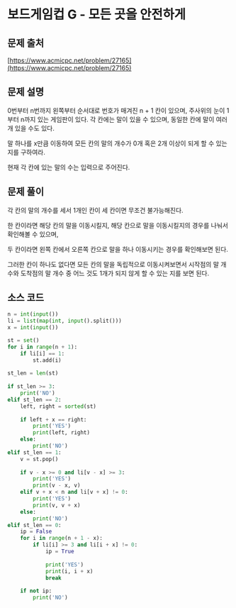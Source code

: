 # 보드게임컵 G - 모든 곳을 안전하게

## 문제 출처

[https://www.acmicpc.net/problem/27165](https://www.acmicpc.net/problem/27165)

## 문제 설명

0번부터 n번까지 왼쪽부터 순서대로 번호가 매겨진 n + 1 칸이 있으며, 주사위의 눈이 1부터 n까지 있는 게임판이 있다.  각 칸에는 말이 있을 수 있으며, 동일한 칸에 말이 여러 개 있을 수도 있다.

말 하나를 x만큼 이동하여 모든 칸의 말의 개수가 0개 혹은 2개 이상이 되게 할 수 있는지를 구하여라.

현재 각 칸에 있는 말의 수는 입력으로 주어진다.

## 문제 풀이

각 칸의 말의 개수를 세서 1개인 칸이 세 칸이면 무조건 불가능해진다.

한 칸이라면 해당 칸의 말을 이동시킬지, 해당 칸으로 말을 이동시킬지의 경우를 나눠서 확인해볼 수 있으며,

두 칸이라면 왼쪽 칸에서 오른쪽 칸으로 말을 하나 이동시키는 경우를 확인해보면 된다.

그러한 칸이 하나도 없다면 모든 칸의 말을 독립적으로 이동시켜보면서 시작점의 말 개수와 도착점의 말 개수 중 어느 것도 1개가 되지 않게 할 수 있는 지를 보면 된다. 

## 소스 코드

```python
n = int(input())
li = list(map(int, input().split()))
x = int(input())

st = set()
for i in range(n + 1):
    if li[i] == 1:
        st.add(i)
        
st_len = len(st)
        
if st_len >= 3:
    print('NO')
elif st_len == 2:
    left, right = sorted(st)
    
    if left + x == right:
        print('YES')
        print(left, right)
    else:
        print('NO')
elif st_len == 1:
    v = st.pop()
    
    if v - x >= 0 and li[v - x] >= 3:
        print('YES')
        print(v - x, v)
    elif v + x < n and li[v + x] != 0:
        print('YES')
        print(v, v + x)
    else:
        print('NO')
elif st_len == 0:
    ip = False
    for i in range(n + 1 - x):
        if li[i] >= 3 and li[i + x] != 0:
            ip = True
            
            print('YES')
            print(i, i + x)
            break
    
    if not ip:
        print('NO')
```